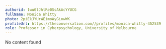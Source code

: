 ```yaml
---
authorid: 1wuGlJhtRe0SsAkAcYYUCG
fullName: Monica Whitty
photo: 2piEkJYUrWEimoWyGiowWK
profileUrl: https://theconversation.com//profiles/monica-whitty-452539
role: Professor in Cyberpsychology, University of Melbourne
---
```

No content found